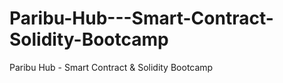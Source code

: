 # Paribu-Hub---Smart-Contract-Solidity-Bootcamp
Paribu Hub - Smart Contract &amp; Solidity Bootcamp
